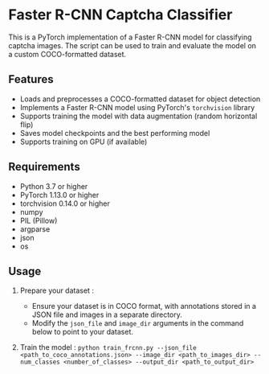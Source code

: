 # Faster R-CNN Captcha Classifier

This is a PyTorch implementation of a Faster R-CNN model for classifying captcha images. The script can be used to train and evaluate the model on a custom COCO-formatted dataset.

## Features
- Loads and preprocesses a COCO-formatted dataset for object detection
- Implements a Faster R-CNN model using PyTorch's `torchvision` library
- Supports training the model with data augmentation (random horizontal flip)
- Saves model checkpoints and the best performing model
- Supports training on GPU (if available)

## Requirements
- Python 3.7 or higher
- PyTorch 1.13.0 or higher
- torchvision 0.14.0 or higher
- numpy
- PIL (Pillow)
- argparse
- json
- os

## Usage

1. Prepare your dataset :
   - Ensure your dataset is in COCO format, with annotations stored in a JSON file and images in a separate directory.
   - Modify the `json_file` and `image_dir` arguments in the command below to point to your dataset.

2. Train the model :
 ``python train_frcnn.py --json_file <path_to_coco_annotations.json> --image_dir <path_to_images_dir> --num_classes <number_of_classes> --output_dir <path_to_output_dir>``
